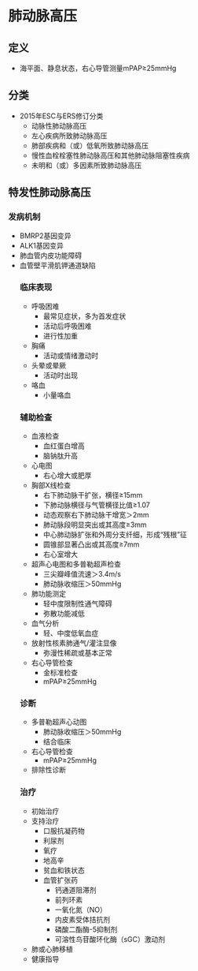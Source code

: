 # 肺动脉高压
## 定义
- 海平面、静息状态，右心导管测量mPAP≥25mmHg
## 分类
- 2015年ESC与ERS修订分类
  - 动脉性肺动脉高压
  - 左心疾病所致肺动脉高压
  - 肺部疾病和（或）低氧所致肺动脉高压
  - 慢性血栓栓塞性肺动脉高压和其他肺动脉阻塞性疾病
  - 未明和（或）多因素所致肺动脉高压 
## 特发性肺动脉高压
### 发病机制 
- BMRP2基因变异
- ALK1基因变异
- 肺血管内皮功能障碍
- 血管壁平滑肌钾通道缺陷
  ### 临床表现
    - 呼吸困难
      - 最常见症状，多为首发症状
      - 活动后呼吸困难
      - 进行性加重
    - 胸痛
      - 活动或情绪激动时
    - 头晕或晕厥
      - 活动时出现
    - 咯血
      - 小量咯血
  ### 辅助检查
  - 血液检查
    - 血红蛋白增高
    - 脑钠肽升高
  - 心电图
    - 右心增大或肥厚
  - 胸部X线检查
    - 右下肺动脉干扩张，横径≥15mm
    - 下肺动脉横径与气管横径比值≥1.07
    - 动态观察右下肺动脉干增宽＞2mm
    - 肺动脉段明显突出或其高度≥3mm
    - 中心肺动脉扩张和外周分支纤细，形成“残根”征
    - 圆锥部显著凸出或其高度≥7mm
    - 右心室增大
  - 超声心电图和多普勒超声检查
    - 三尖瓣峰值流速＞3.4m/s
    - 肺动脉收缩压＞50mmHg
  - 肺功能测定
    - 轻中度限制性通气障碍
    - 弥散功能减低
  - 血气分析
    - 轻、中度低氧血症
  - 放射性核素肺通气/灌注显像
    - 弥漫性稀疏或基本正常
  - 右心导管检查
    - 金标准检查
    - mPAP≥25mmHg
  ### 诊断
  - 多普勒超声心动图
    - 肺动脉收缩压＞50mmHg
    - 结合临床
  - 右心导管检查
    - mPAP≥25mmHg
  - 排除性诊断
  ### 治疗
  - 初始治疗
  - 支持治疗
    - 口服抗凝药物
    - 利尿剂
    - 氧疗
    - 地高辛
    - 贫血和铁状态
    - 血管扩张药
      - 钙通道阻滞剂
      - 前列环素
      - 一氧化氮（NO）
      - 内皮素受体拮抗剂
      - 磷酸二酯酶-5抑制剂
      - 可溶性鸟苷酸环化酶（sGC）激动剂
  - 肺或心肺移植
  - 健康指导